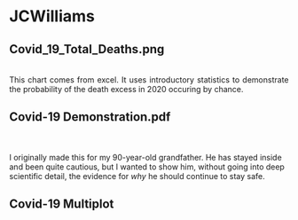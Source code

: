 # JCWilliams
## Covid_19_Total_Deaths.png
<p align="justify"> 
<br>
 This chart comes from excel. It uses introductory statistics to demonstrate the probability of the death excess in 2020 occuring by chance.

## Covid-19 Demonstration.pdf 
<br><br>
 I originally made this for my 90-year-old grandfather. He has stayed inside and been quite cautious, but I wanted to show him, without going into deep scientific detail, the evidence for <i>why</i> he should continue to stay safe. 
 

## Covid-19 Multiplot
<br><br>
  
</p>




